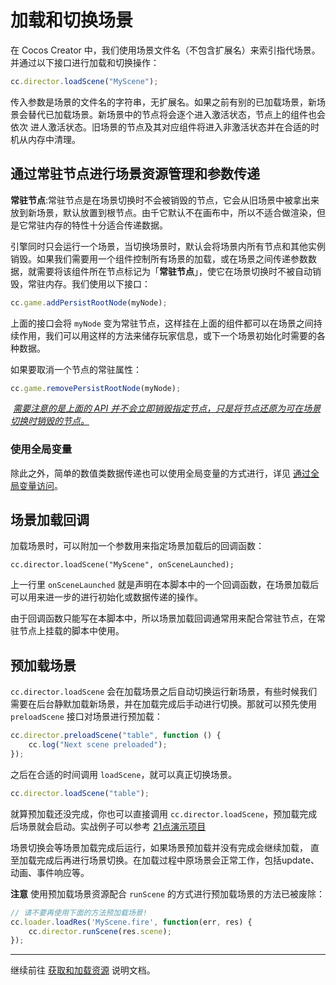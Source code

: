 # 加载和切换场景

在 Cocos Creator 中，我们使用场景文件名（不包含扩展名）来索引指代场景。并通过以下接口进行加载和切换操作：

```js
cc.director.loadScene("MyScene");
```

传入参数是场景的文件名的字符串，无扩展名。如果之前有别的已加载场景，新场 景会替代已加载场景。新场景中的节点将会逐个进入激活状态，节点上的组件也会依次 进人激活状态。旧场景的节点及其对应组件将进入非激活状态并在合适的时机从内存中清理。



## 通过常驻节点进行场景资源管理和参数传递

**常驻节点**:常驻节点是在场景切换时不会被销毁的节点，它会从旧场景中被拿出来放到新场景，默认放置到根节点。由千它默认不在画布中，所以不适合做渲染，但是它常驻内存的特性十分适合传递数据。

引擎同时只会运行一个场景，当切换场景时，默认会将场景内所有节点和其他实例销毁。如果我们需要用一个组件控制所有场景的加载，或在场景之间传递参数数据，就需要将该组件所在节点标记为「**常驻节点**」，使它在场景切换时不被自动销毁，常驻内存。我们使用以下接口：

```js
cc.game.addPersistRootNode(myNode);
```

上面的接口会将 `myNode` 变为常驻节点，这样挂在上面的组件都可以在场景之间持续作用，我们可以用这样的方法来储存玩家信息，或下一个场景初始化时需要的各种数据。

如果要取消一个节点的常驻属性：

```js
cc.game.removePersistRootNode(myNode);
```

​	<u>*需要注意的是上面的 API 并不会立即销毁指定节点，只是将节点还原为可在场景切换时销毁的节点。*</u>



### 使用全局变量

除此之外，简单的数值类数据传递也可以使用全局变量的方式进行，详见 [通过全局变量访问](https://docs.cocos.com/creator/manual/zh/scripting/access-node-component.html#global_variable)。



## 场景加载回调

加载场景时，可以附加一个参数用来指定场景加载后的回调函数：

```
cc.director.loadScene("MyScene", onSceneLaunched);
```

上一行里 `onSceneLaunched` 就是声明在本脚本中的一个回调函数，在场景加载后可以用来进一步的进行初始化或数据传递的操作。

由于回调函数只能写在本脚本中，所以场景加载回调通常用来配合常驻节点，在常驻节点上挂载的脚本中使用。



## 预加载场景

`cc.director.loadScene` 会在加载场景之后自动切换运行新场景，有些时候我们需要在后台静默加载新场景，并在加载完成后手动进行切换。那就可以预先使用 `preloadScene` 接口对场景进行预加载：

```js
cc.director.preloadScene("table", function () {
    cc.log("Next scene preloaded");
});
```

之后在合适的时间调用 `loadScene`，就可以真正切换场景。

```js
cc.director.loadScene("table");
```

就算预加载还没完成，你也可以直接调用 `cc.director.loadScene`，预加载完成后场景就会启动。实战例子可以参考 [21点演示项目](https://github.com/cocos-creator/tutorial-blackjack/blob/master/assets/scripts/Menu.js#L12-L14)

场景切换会等场景加载完成后运行，如果场景预加载并没有完成会继续加载， 直至加载完成后再进行场景切换。在加载过程中原场景会正常工作，包括update、 动画、事件响应等。

**注意** 使用预加载场景资源配合 `runScene` 的方式进行预加载场景的方法已被废除：

```js
// 请不要再使用下面的方法预加载场景!
cc.loader.loadRes('MyScene.fire', function(err, res) {
    cc.director.runScene(res.scene); 
});
```

------

继续前往 [获取和加载资源](https://docs.cocos.com/creator/manual/zh/scripting/load-assets.html) 说明文档。